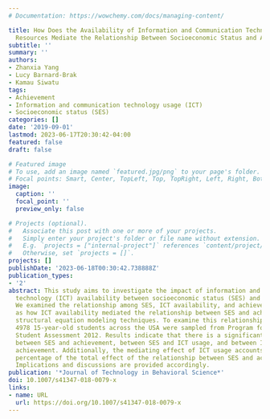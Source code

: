 ```yaml
---
# Documentation: https://wowchemy.com/docs/managing-content/

title: How Does the Availability of Information and Communication Technology (ICT)
  Resources Mediate the Relationship Between Socioeconomic Status and Achievement?
subtitle: ''
summary: ''
authors:
- Zhanxia Yang
- Lucy Barnard-Brak
- Kamau Siwatu
tags:
- Achievement
- Information and communication technology usage (ICT)
- Socioeconomic status (SES)
categories: []
date: '2019-09-01'
lastmod: 2023-06-17T20:30:42-04:00
featured: false
draft: false

# Featured image
# To use, add an image named `featured.jpg/png` to your page's folder.
# Focal points: Smart, Center, TopLeft, Top, TopRight, Left, Right, BottomLeft, Bottom, BottomRight.
image:
  caption: ''
  focal_point: ''
  preview_only: false

# Projects (optional).
#   Associate this post with one or more of your projects.
#   Simply enter your project's folder or file name without extension.
#   E.g. `projects = ["internal-project"]` references `content/project/deep-learning/index.md`.
#   Otherwise, set `projects = []`.
projects: []
publishDate: '2023-06-18T00:30:42.738888Z'
publication_types:
- '2'
abstract: This study aims to investigate the impact of information and communication
  technology (ICT) availability between socioeconomic status (SES) and achievement.
  We examined the relationship among SES, ICT availability, and achievement as well
  as how ICT availability mediated the relationship between SES and achievement via
  structural equation modeling techniques. To examine this relationship, a total of
  4978 15-year-old students across the USA were sampled from Program for International
  Student Assessment 2012. Results indicate that there is a significant positive relationship
  between SES and achievement, between SES and ICT usage, and between ICT usage and
  achievement. Additionally, the mediating effect of ICT usage accounts for a great
  percentage of the total effect of the relationship between SES and achievement.
  Implications and discussions are provided accordingly.
publication: '*Journal of Technology in Behavioral Science*'
doi: 10.1007/s41347-018-0079-x
links:
- name: URL
  url: https://doi.org/10.1007/s41347-018-0079-x
---
```


